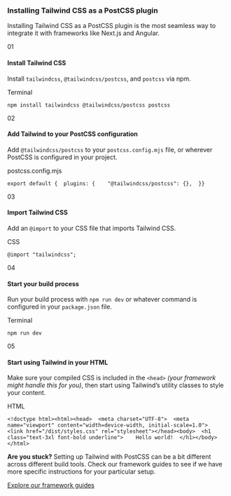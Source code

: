 <!--$-->

<!--/$-->

### Installing Tailwind CSS as a PostCSS plugin

Installing Tailwind CSS as a PostCSS plugin is the most seamless way to integrate it with frameworks like Next.js and Angular.

01

#### Install Tailwind CSS

Install `tailwindcss`, `@tailwindcss/postcss`, and `postcss` via npm.

Terminal

```
npm install tailwindcss @tailwindcss/postcss postcss
```

02

#### Add Tailwind to your PostCSS configuration

Add `@tailwindcss/postcss` to your `postcss.config.mjs` file, or wherever PostCSS is configured in your project.

postcss.config.mjs

```
export default {  plugins: {    "@tailwindcss/postcss": {},  }}
```

03

#### Import Tailwind CSS

Add an `@import` to your CSS file that imports Tailwind CSS.

CSS

```
@import "tailwindcss";
```

04

#### Start your build process

Run your build process with `npm run dev` or whatever command is configured in your<!-- --> `package.json` file.

Terminal

```
npm run dev
```

05

#### Start using Tailwind in your HTML

Make sure your compiled CSS is included in the `<head>` *(your framework might handle this for you)*, then start using Tailwind’s utility classes to style your content.

HTML

```
<!doctype html><html><head>  <meta charset="UTF-8">  <meta name="viewport" content="width=device-width, initial-scale=1.0">  <link href="/dist/styles.css" rel="stylesheet"></head><body>  <h1 class="text-3xl font-bold underline">    Hello world!  </h1></body></html>
```

**Are you stuck?** Setting up Tailwind with PostCSS can be a bit different across different build tools. Check our framework guides to see if we have more specific instructions for your particular setup.

[Explore our framework guides](/docs/installation/framework-guides)

<!--$-->

<!--/$-->

